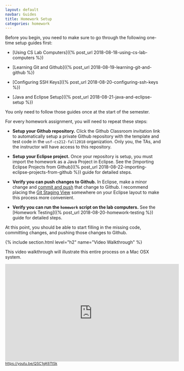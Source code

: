 ```yaml
---
layout: default
navbar: Guides
title: Homework Setup
categories: homework
---
```


Before you begin, you need to make sure to go through the following one-time setup guides first:

  - [Using CS Lab Computers]({% post_url 2018-08-18-using-cs-lab-computers %})

  - [Learning Git and Github]({% post_url 2018-08-19-learning-git-and-github %})

  - [Configuring SSH Keys]({% post_url 2018-08-20-configuring-ssh-keys %})

  - [Java and Eclipse Setup]({% post_url 2018-08-21-java-and-eclipse-setup %})

You only need to follow those guides once at the start of the semester.

For every homework assignment, you will need to repeat these steps:

  - **Setup your Github repository.** Click the Github Classroom invitation link to automatically setup a private Github repository with the template and test code in the `usf-cs212-fall2018` organization. Only you, the TAs, and the instructor will have access to this repository.

  - **Setup your Eclipse project.** Once your repository is setup, you must import the homework as a Java Project in Eclipse. See the [Importing Eclipse Projects from Github]({% post_url 2018-08-22-importing-eclipse-projects-from-github %}) guide for detailed steps.

  - **Verify you can push changes to Github.** In Eclipse, make a minor change and [commit and push](http://wiki.eclipse.org/EGit/User_Guide#Committing_Changes) that change to Github. I recommend placing the [Git Staging View](http://wiki.eclipse.org/EGit/User_Guide#Git_Staging_View) somewhere on your Eclipse layout to make this process more convenient.

  - **Verify you can run the `homework` script on the lab computers.** See the [Homework Testing]({% post_url 2018-08-20-homework-testing %}) guide for detailed steps.

At this point, you should be able to start filling in the missing code, committing changes, and pushing those changes to Github.

{% include section.html level="h2" name="Video Walkthrough" %}

<p>This video walkthrough will illustrate this entire process on a Mac OSX system.</p>

<div>
  <iframe width="560" height="315" src="https://www.youtube-nocookie.com/embed/QSC1gK6TtSk?rel=0" frameborder="0" allow="autoplay; encrypted-media" allowfullscreen></iframe>
  <br/>
  <small><a href="https://youtu.be/QSC1gK6TtSk"><i class="fab fa-youtube"></i> https://youtu.be/QSC1gK6TtSk</a></small>
</div>
